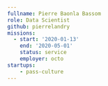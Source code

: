 ```yaml
---
fullname: Pierre Baonla Bassom
role: Data Scientist
github: pierrelandry
missions: 
  - start: '2020-01-13'
    end: '2020-05-01' 
    status: service
    employer: octo
startups:
    - pass-culture
---
```


